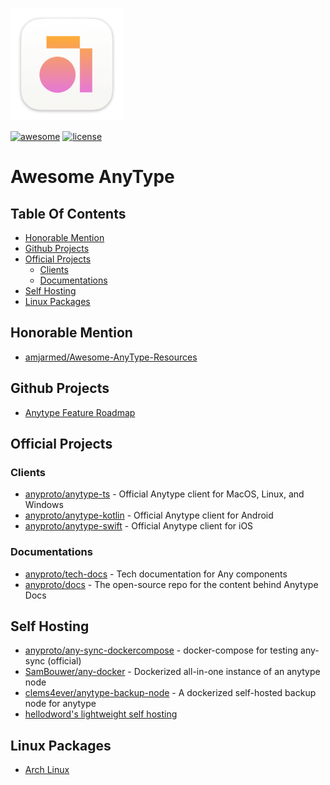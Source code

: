 ![anytype logo](.github/icon.png)

[![awesome](https://img.shields.io/badge/awesomme-FC60A8?style=for-the-badge&logo=awesomelists&logoColor=white)](https://awesome.re)
[![license](https://img.shields.io/github/license/developomp/awesome-anytype?style=for-the-badge&color=yellow)](./LICENSE)

# Awesome AnyType <!-- omit from toc -->

## Table Of Contents <!-- omit from toc -->

- [Honorable Mention](#honorable-mention)
- [Github Projects](#github-projects)
- [Official Projects](#official-projects)
  - [Clients](#clients)
  - [Documentations](#documentations)
- [Self Hosting](#self-hosting)
- [Linux Packages](#linux-packages)

## Honorable Mention

- [amjarmed/Awesome-AnyType-Resources](https://github.com/amjarmed/Awesome-AnyType-Resources)

## Github Projects

- [Anytype Feature Roadmap](https://github.com/orgs/anyproto/projects/1/views/1)

## Official Projects

### Clients

- [anyproto/anytype-ts](https://github.com/anyproto/anytype-ts) - Official Anytype client for MacOS, Linux, and Windows
- [anyproto/anytype-kotlin](https://github.com/anyproto/anytype-kotlin) - Official Anytype client for Android
- [anyproto/anytype-swift](https://github.com/anyproto/anytype-swift) - Official Anytype client for iOS

### Documentations

- [anyproto/tech-docs](https://github.com/anyproto/tech-docs) - Tech documentation for Any components
- [anyproto/docs](https://github.com/anyproto/docs) - The open-source repo for the content behind Anytype Docs

## Self Hosting

- [anyproto/any-sync-dockercompose](https://github.com/anyproto/any-sync-dockercompose) - docker-compose for testing any-sync (official)
- [SamBouwer/any-docker](https://github.com/SamBouwer/any-docker) - Dockerized all-in-one instance of an anytype node
- [clems4ever/anytype-backup-node](https://github.com/clems4ever/anytype-backup-node) - A dockerized self-hosted backup node for anytype
- [hellodword's lightweight self hosting](https://github.com/hellodword/anytype-all/blob/master/self-hosting.md)

## Linux Packages

- [Arch Linux](https://aur.archlinux.org/packages/anytype-bin)
